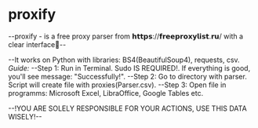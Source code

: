 # proxify
--proxify - is a free proxy parser from 𝗵𝘁𝘁𝗽𝘀://𝗳𝗿𝗲𝗲𝗽𝗿𝗼𝘅𝘆𝗹𝗶𝘀𝘁.𝗿𝘂/ with a clear interface💾--

--It works on Python with libraries: BS4(BeautifulSoup4), requests, csv.
*Guide:*
--Step 1: Run in Terminal. Sudo IS REQUIRED!.  If everything is good, you'll see message: "Successfully!".
--Step 2: Go to directory with parser. Script will create file with proxies(Parser.csv).
--Step 3: Open file in programms: Microsoft Excel, LibraOffice, Google Tables etc.

--!YOU ARE SOLELY RESPONSIBLE FOR YOUR ACTIONS, USE THIS DATA WISELY!--
